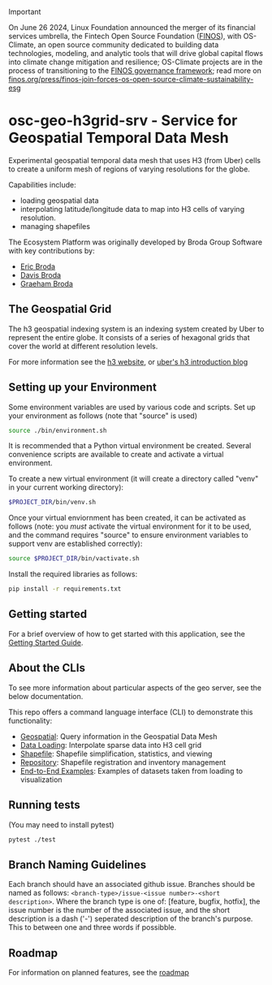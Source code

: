<!-- markdownlint-disable -->
<!-- prettier-ignore-start -->
> [!IMPORTANT]
> On June 26 2024, Linux Foundation announced the merger of its financial services umbrella, the Fintech Open Source Foundation ([FINOS](https://finos.org)), with OS-Climate, an open source community dedicated to building data technologies, modeling, and analytic tools that will drive global capital flows into climate change mitigation and resilience; OS-Climate projects are in the process of transitioning to the [FINOS governance framework](https://community.finos.org/docs/governance); read more on [finos.org/press/finos-join-forces-os-open-source-climate-sustainability-esg](https://finos.org/press/finos-join-forces-os-open-source-climate-sustainability-esg)
<!-- prettier-ignore-end -->
<!-- markdownlint-enable -->

# osc-geo-h3grid-srv - Service for Geospatial Temporal Data Mesh

Experimental geospatial temporal data mesh that uses
H3 (from Uber) cells to create a uniform mesh of regions
of varying resolutions for the globe.

Capabilities include:
- loading geospatial data
- interpolating latitude/longitude data to map into H3 cells
of varying resolution.
- managing shapefiles

The Ecosystem Platform was originally developed by Broda Group Software
with key contributions by:
- [Eric Broda](https://www.linkedin.com/in/ericbroda/)
- [Davis Broda](https://www.linkedin.com/in/davisbroda/)
- [Graeham Broda](https://www.linkedin.com/in/graeham-broda-3a2294b3/)

## The Geospatial Grid

The h3 geospatial indexing system is an indexing system created
by Uber to represent the entire globe. It consists of a series of
hexagonal grids that cover the world at different resolution levels.

For more information see the [h3 website](https://h3geo.org/), or
[uber's h3 introduction blog](https://www.uber.com/en-CA/blog/h3/)

## Setting up your Environment

Some environment variables are used by various code and scripts.
Set up your environment as follows (note that "source" is used)
~~~~bash
source ./bin/environment.sh
~~~~

It is recommended that a Python virtual environment be created.
Several convenience scripts are available to create and activate
a virtual environment.

To create a new virtual environment (it will create a directory
called "venv" in your current working directory):
~~~~bash
$PROJECT_DIR/bin/venv.sh
~~~~

Once your virtual enviornment has been created, it can be activated
as follows (note: you *must* activate the virtual environment
for it to be used, and the command requires "source" to ensure
environment variables to support venv are established correctly):
~~~~bash
source $PROJECT_DIR/bin/vactivate.sh
~~~~

Install the required libraries as follows:
~~~~bash
pip install -r requirements.txt
~~~~


## Getting started

For a brief overview of how to get started with this application, see
the [Getting Started Guide](/docs/getting-started.md).


## About the CLIs

To see more information about particular aspects of the geo server, see
the below documentation.

This repo offers a command language interface (CLI) to demonstrate
this functionality:
- [Geospatial](/docs/README-geospatial.md): 
Query information in the Geospatial Data Mesh
- [Data Loading](/docs/README-loading.md): 
Interpolate sparse data into H3 cell grid
- [Shapefile](/docs/README-shapefile.md): 
Shapefile simplification, statistics, and viewing
- [Repository](/docs/README-repository.md): 
Shapefile registration and inventory management
- [End-to-End Examples](/docs/README-example.md): 
Examples of datasets taken from loading to visualization

## Running tests

(You may need to install pytest)

```bash
pytest ./test
```

## Branch Naming Guidelines

Each branch should have an associated github issue. Branches should be named
as follows:
`<branch-type>/issue-<issue number>-<short description>`. 
Where the branch type is one of:
[feature, bugfix, hotfix], 
the issue number is the number of the associated issue, and the
short description is a dash ('-') seperated description of the branch's purpose.
This to between one and three words if possibble.

## Roadmap

For information on planned features, see the [roadmap](/docs/roadmap.md)